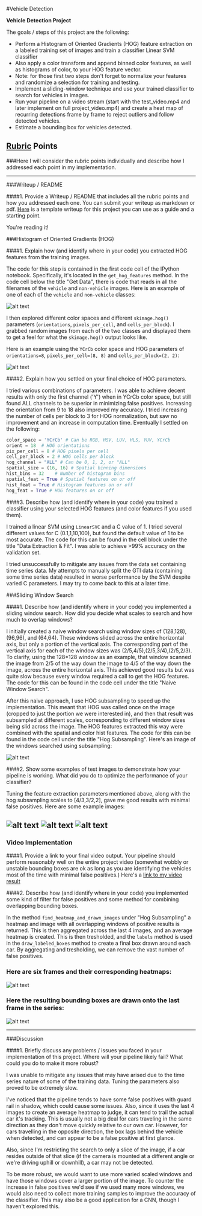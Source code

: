 #Vehicle Detection

**Vehicle Detection Project**

The goals / steps of this project are the following:

* Perform a Histogram of Oriented Gradients (HOG) feature extraction on a labeled training set of images and train a classifier Linear SVM classifier
* Also apply a color transform and append binned color features, as well as histograms of color, to your HOG feature vector. 
* Note: for those first two steps don't forget to normalize your features and randomize a selection for training and testing.
* Implement a sliding-window technique and use your trained classifier to search for vehicles in images.
* Run your pipeline on a video stream (start with the test_video.mp4 and later implement on full project_video.mp4) and create a heat map of recurring detections frame by frame to reject outliers and follow detected vehicles.
* Estimate a bounding box for vehicles detected.

[//]: # (Image References)
[image1]: ./examples/car_not_car.png
[image2]: ./output_images/hog_features.png
[image3]: ./output_images/subsampling_windows.png
[image4a]: ./output_images/sliding_windows1.png
[image4b]: ./output_images/sliding_windows2.png
[image4c]: ./output_images/sliding_windows3.png
[image5]: ./output_images/hog_subsampling.png
[image6]: ./examples/labels_map.png
[image7]: ./output_images/labeled_cars.png
[video1]: ./project_video.mp4

## [Rubric](https://review.udacity.com/#!/rubrics/513/view) Points
###Here I will consider the rubric points individually and describe how I addressed each point in my implementation.  

---
###Writeup / README

####1. Provide a Writeup / README that includes all the rubric points and how you addressed each one.  You can submit your writeup as markdown or pdf.  [Here](https://github.com/udacity/CarND-Vehicle-Detection/blob/master/writeup_template.md) is a template writeup for this project you can use as a guide and a starting point.  

You're reading it!

###Histogram of Oriented Gradients (HOG)

####1. Explain how (and identify where in your code) you extracted HOG features from the training images.

The code for this step is contained in the first code cell of the IPython notebook.  Specifically, it's located in the `get_hog_features` method.  In the code cell below the title "Get Data", there is code that reads in all the filenames of the `vehicle` and `non-vehicle` images.  Here is an example of one of each of the `vehicle` and `non-vehicle` classes:

![alt text][image1]

I then explored different color spaces and different `skimage.hog()` parameters (`orientations`, `pixels_per_cell`, and `cells_per_block`).  I grabbed random images from each of the two classes and displayed them to get a feel for what the `skimage.hog()` output looks like.

Here is an example using the `YCrCb` color space and HOG parameters of `orientations=8`, `pixels_per_cell=(8, 8)` and `cells_per_block=(2, 2)`:


![alt text][image2]

####2. Explain how you settled on your final choice of HOG parameters.

I tried various combinations of parameters.  I was able to achieve decent results with only the first channel ('Y') when in YCrCb color space, but still found ALL channels to be superior in minimizing false positives.  Increasing the orientation from 9 to 18 also improved my accuracy.  I tried increasing the number of cells per block to 3 for HOG normalization, but saw no improvement and an increase in computation time.  Eventually I settled on the following:

```python
color_space = 'YCrCb' # Can be RGB, HSV, LUV, HLS, YUV, YCrCb
orient = 18  # HOG orientations
pix_per_cell = 8 # HOG pixels per cell
cell_per_block = 2 # HOG cells per block
hog_channel = "ALL" # Can be 0, 1, 2, or "ALL"
spatial_size = (16, 16) # Spatial binning dimensions
hist_bins = 32    # Number of histogram bins
spatial_feat = True # Spatial features on or off
hist_feat = True # Histogram features on or off
hog_feat = True # HOG features on or off
```

####3. Describe how (and identify where in your code) you trained a classifier using your selected HOG features (and color features if you used them).

I trained a linear SVM using `LinearSVC` and a C value of 1.  I tried several different values for C (0.1,1,10,100), but found the default value of 1 to be most accurate.  The code for this can be found in the cell block under the title "Data Extraction & Fit".  I was able to achieve >99% accuracy on the validation set.  

I tried unsuccessfully to mitigate any issues from the data set containing time series data.  My attempts to manually split the GTI data (containing some time series data) resulted in worse performance by the SVM despite varied C parameters.  I may try to come back to this at a later time.  

###Sliding Window Search

####1. Describe how (and identify where in your code) you implemented a sliding window search.  How did you decide what scales to search and how much to overlap windows?

I initially created a naive window search using window sizes of (128,128),(96,96), and (64,64).  These windows slided across the entire horizontal axis, but only a portion of the vertical axis.  The corresponding part of the vertical axis for each of the window sizes was (2/5,4/5),(2/5,3/4),(2/5,2/3).  To clarify, using the 128*128 window as an example, that window scanned the image from 2/5 of the way down the image to 4/5 of the way down the image, across the entire horizontal axis.  This achieved good results but was quite slow because every window required a call to get the HOG features. The code for this can be found in the code cell under the title "Naive Window Search".

After this naive approach, I use HOG subsampling to speed up the implementation.  This meant that HOG was called once on the image (cropped to just the portion we were interested in), and then that result was subsampled at different scales, corresponding to different window sizes being slid across the image.  The HOG features extracted this way were combined with the spatial and color hist features.  The code for this can be found in the code cell under the title "Hog Subsampling".  Here's an image of the windows searched using subsampling:

![alt text][image3]

####2. Show some examples of test images to demonstrate how your pipeline is working.  What did you do to optimize the performance of your classifier?

Tuning the feature extraction parameters mentioned above, along with the hog subsampling scales to [4/3,3/2,2], gave me good results with minimal false positives. Here are some example images:

![alt text][image4a]
![alt text][image4b]
![alt text][image4c]
---

### Video Implementation

####1. Provide a link to your final video output.  Your pipeline should perform reasonably well on the entire project video (somewhat wobbly or unstable bounding boxes are ok as long as you are identifying the vehicles most of the time with minimal false positives.)
Here's a [link to my video result](./project_video.mp4)


####2. Describe how (and identify where in your code) you implemented some kind of filter for false positives and some method for combining overlapping bounding boxes.

In the method `find_heatmap_and_drawn_images` under "Hog Subsampling" a heatmap and image with all overlapping windows of positive results is returned.  This is then aggregated across the last 4 images, and an average heatmap is created.  This is then tresholded, and the `labels` method is used in the `draw_labeled_boxes` method to create a final box drawn around each car.  By aggregating and tresholding, we can remove the vast number of false positives.

### Here are six frames and their corresponding heatmaps:

![alt text][image5]


### Here the resulting bounding boxes are drawn onto the last frame in the series:
![alt text][image7]

---

###Discussion

####1. Briefly discuss any problems / issues you faced in your implementation of this project.  Where will your pipeline likely fail?  What could you do to make it more robust?

I was unable to mitigate any issues that may have arised due to the time series nature of some of the training data.  Tuning the parameters also proved to be extremely slow.  

I've noticed that the pipeline tends to have some false positives with guard rail in shadow, which could cause some issues.  Also, since it uses the last 4 images to create an average heatmap to judge, it can tend to trail the actual car it's tracking.  This is usually not a big deal for cars traveling in the same direction as they don't move quickly relative to our own car.  However, for cars travelling in the opposite direction, the box lags behind the vehicle when detected, and can appear to be a false positive at first glance.

Also, since I'm restricting the search to only a slice of the image, if a car resides outside of that slice (if the camera is mounted at a different angle or we're driving uphill or downhill), a car may not be detected. 

To be more robust, we would want to use more varied scaled windows and have those windows cover a larger portion of the image.  To counter the increase in false positives we'd see if we used many more windows, we would also need to collect more training samples to improve the accuracy of the classifier.  This may also be a good application for a CNN, though I haven't explored this.

